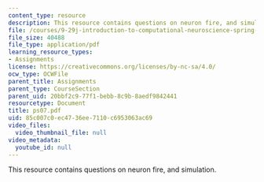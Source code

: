 ```yaml
---
content_type: resource
description: This resource contains questions on neuron fire, and simulation.
file: /courses/9-29j-introduction-to-computational-neuroscience-spring-2004/85c007c0ec4736ee7110c6953063ac69_ps07.pdf
file_size: 40488
file_type: application/pdf
learning_resource_types:
- Assignments
license: https://creativecommons.org/licenses/by-nc-sa/4.0/
ocw_type: OCWFile
parent_title: Assignments
parent_type: CourseSection
parent_uid: 20bbf2c9-77f1-bebb-8c9b-8aedf9842441
resourcetype: Document
title: ps07.pdf
uid: 85c007c0-ec47-36ee-7110-c6953063ac69
video_files:
  video_thumbnail_file: null
video_metadata:
  youtube_id: null
---
```

This resource contains questions on neuron fire, and simulation.